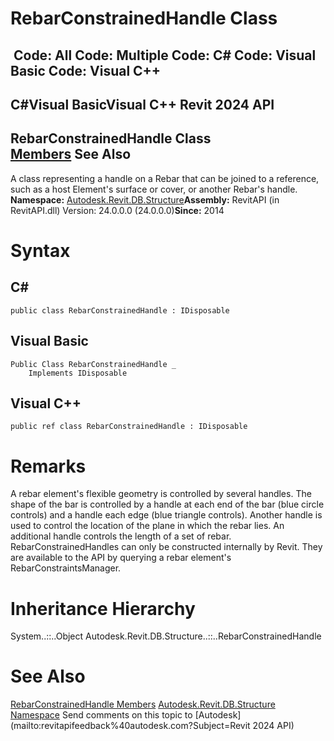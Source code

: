 # RebarConstrainedHandle Class

﻿
 Code: All Code: Multiple Code: C# Code: Visual Basic Code: Visual C++   
---  
C#Visual BasicVisual C++
Revit 2024 API  
---  
RebarConstrainedHandle Class  
[Members](57da5301-0f70-96fa-e64c-fe9047939d34.md "RebarConstrainedHandle Members") See Also  
---  
A class representing a handle on a Rebar that can be joined to a reference, such as a host Element's surface or cover, or another Rebar's handle. 
**Namespace:** [Autodesk.Revit.DB.Structure](d586b341-f687-9d90-e96d-255806b7d4fc.md "Autodesk.Revit.DB.Structure Namespace")**Assembly:** RevitAPI (in RevitAPI.dll) Version: 24.0.0.0 (24.0.0.0)**Since:** 2014 
# Syntax
C#  
---  
```text
public class RebarConstrainedHandle : IDisposable
```
  
Visual Basic  
---  
```text
Public Class RebarConstrainedHandle _
	Implements IDisposable
```
  
Visual C++  
---  
```text
public ref class RebarConstrainedHandle : IDisposable
```
  
# Remarks
A rebar element's flexible geometry is controlled by several handles. The shape of the bar is controlled by a handle at each end of the bar (blue circle controls) and a handle each edge (blue triangle controls). Another handle is used to control the location of the plane in which the rebar lies. An additional handle controls the length of a set of rebar.
RebarConstrainedHandles can only be constructed internally by Revit. They are available to the API by querying a rebar element's RebarConstraintsManager.
# Inheritance Hierarchy
System..::..Object Autodesk.Revit.DB.Structure..::..RebarConstrainedHandle
# See Also
[RebarConstrainedHandle Members](57da5301-0f70-96fa-e64c-fe9047939d34.md "RebarConstrainedHandle Members")
[Autodesk.Revit.DB.Structure Namespace](d586b341-f687-9d90-e96d-255806b7d4fc.md "Autodesk.Revit.DB.Structure Namespace")
Send comments on this topic to [Autodesk](mailto:revitapifeedback%40autodesk.com?Subject=Revit 2024 API)